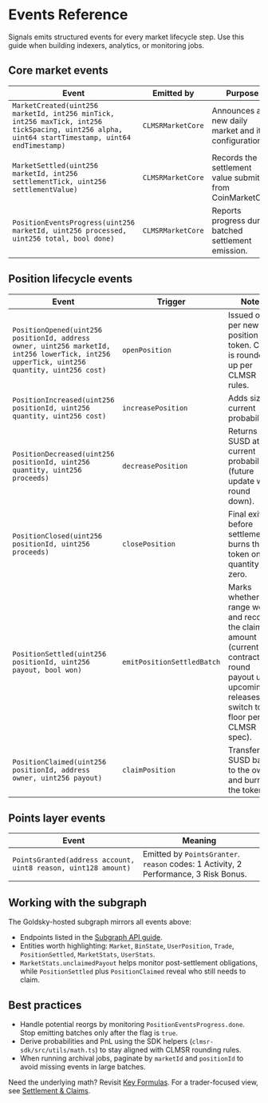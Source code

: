 # Events Reference

Signals emits structured events for every market lifecycle step. Use this guide when building indexers, analytics, or monitoring jobs.

## Core market events

| Event | Emitted by | Purpose |
| --- | --- | --- |
| `MarketCreated(uint256 marketId, int256 minTick, int256 maxTick, int256 tickSpacing, uint256 alpha, uint64 startTimestamp, uint64 endTimestamp)` | `CLMSRMarketCore` | Announces a new daily market and its configuration. |
| `MarketSettled(uint256 marketId, int256 settlementTick, uint256 settlementValue)` | `CLMSRMarketCore` | Records the settlement value submitted from CoinMarketCap. |
| `PositionEventsProgress(uint256 marketId, uint256 processed, uint256 total, bool done)` | `CLMSRMarketCore` | Reports progress during batched settlement emission. |

## Position lifecycle events

| Event | Trigger | Notes |
| --- | --- | --- |
| `PositionOpened(uint256 positionId, address owner, uint256 marketId, int256 lowerTick, int256 upperTick, uint256 quantity, uint256 cost)` | `openPosition` | Issued once per new position token. Cost is rounded up per CLMSR rules. |
| `PositionIncreased(uint256 positionId, uint256 quantity, uint256 cost)` | `increasePosition` | Adds size at current probabilities. |
| `PositionDecreased(uint256 positionId, uint256 quantity, uint256 proceeds)` | `decreasePosition` | Returns SUSD at current probabilities (future update will round down). |
| `PositionClosed(uint256 positionId, uint256 proceeds)` | `closePosition` | Final exit before settlement; burns the token once quantity hits zero. |
| `PositionSettled(uint256 positionId, uint256 payout, bool won)` | `emitPositionSettledBatch` | Marks whether the range won and records the claim amount (current contracts round payout up; upcoming releases will switch to floor per the CLMSR spec). |
| `PositionClaimed(uint256 positionId, address owner, uint256 payout)` | `claimPosition` | Transfers SUSD back to the owner and burns the token. |

## Points layer events

| Event | Meaning |
| --- | --- |
| `PointsGranted(address account, uint8 reason, uint128 amount)` | Emitted by `PointsGranter`. `reason` codes: 1 Activity, 2 Performance, 3 Risk Bonus. |

## Working with the subgraph

The Goldsky-hosted subgraph mirrors all events above:

- Endpoints listed in the [Subgraph API guide](./subgraph.md).
- Entities worth highlighting: `Market`, `BinState`, `UserPosition`, `Trade`, `PositionSettled`, `MarketStats`, `UserStats`.
- `MarketStats.unclaimedPayout` helps monitor post-settlement obligations, while `PositionSettled` plus `PositionClaimed` reveal who still needs to claim.

## Best practices

- Handle potential reorgs by monitoring `PositionEventsProgress.done`. Stop emitting batches only after the flag is `true`.
- Derive probabilities and PnL using the SDK helpers (`clmsr-sdk/src/utils/math.ts`) to stay aligned with CLMSR rounding rules.
- When running archival jobs, paginate by `marketId` and `positionId` to avoid missing events in large batches.

Need the underlying math? Revisit [Key Formulas](../mechanism/key-formulas.md). For a trader-focused view, see [Settlement & Claims](../user/settlement.md).
